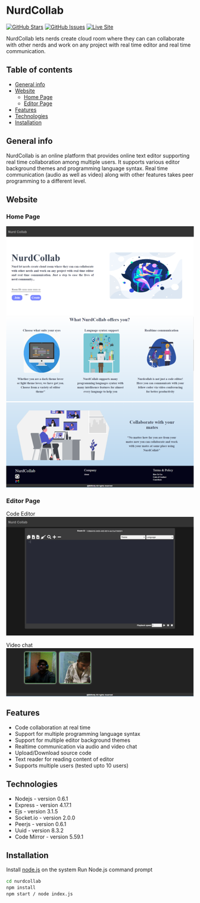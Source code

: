 # NurdCollab

[![GitHub Stars](https://img.shields.io/github/stars/akumar33951/nurdcollab.svg)](https://github.com/akumar33951/nurdcollab/stargazers) [![GitHub Issues](https://img.shields.io/github/issues/akumar33951/nurdcollab.svg)](https://github.com/akumar33951/nurdcollab/issues) [![Live Site](https://img.shields.io/badge/demo-online-green.svg)](https://nurdcollab.herokuapp.com)

NurdCollab lets nerds create cloud room where they can can collaborate with other nerds and work on any project with real time editor and real time communication.

## Table of contents

- [General info](#general-info)
- [Website](#website)
  - [Home Page](#home-page)
  - [Editor Page](#editor-page)
- [Features](#features)
- [Technologies](#technologies)
- [Installation](#installation)

## General info

NurdCollab is an online platform that provides online text editor supporting real time collaboration among multiple users. It supports various editor background themes and programming language syntax. Real time communication (audio as well as video) along with other features takes peer programming to a different level.

## Website

### Home Page

![Website Preview](./assets/images/Capture1.PNG)
![Website Preview](./assets/images/Capture2.PNG)
![Website Preview](./assets/images/Capture3.PNG)

### Editor Page

Code Editor
![Website Preview](./assets/images/Capture4.PNG)

Video chat
![Website Preview](./assets/images/Capture5.PNG)

## Features

- Code collaboration at real time
- Support for multiple programming language syntax
- Support for multiple editor background themes
- Realtime communication via audio and video chat
- Upload/Download source code
- Text reader for reading content of editor
- Supports multiple users (tested upto 10 users)

## Technologies

- Nodejs - version 0.6.1
- Express - version 4.17.1
- Ejs - version 3.1.5
- Socket.io - version 2.0.0
- Peerjs - version 0.6.1
- Uuid - version 8.3.2
- Code Mirror - version 5.59.1

## Installation

Install [node.js](https://nodejs.org/en/download/) on the system
Run Node.js command prompt

```sh
cd nurdcollab
npm install
npm start / node index.js
```
